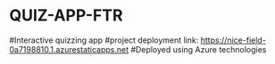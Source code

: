 # QUIZ-APP-FTR 
#Interactive quizzing app 
#project deployment link: https://nice-field-0a7198810.1.azurestaticapps.net
#Deployed using Azure technologies
